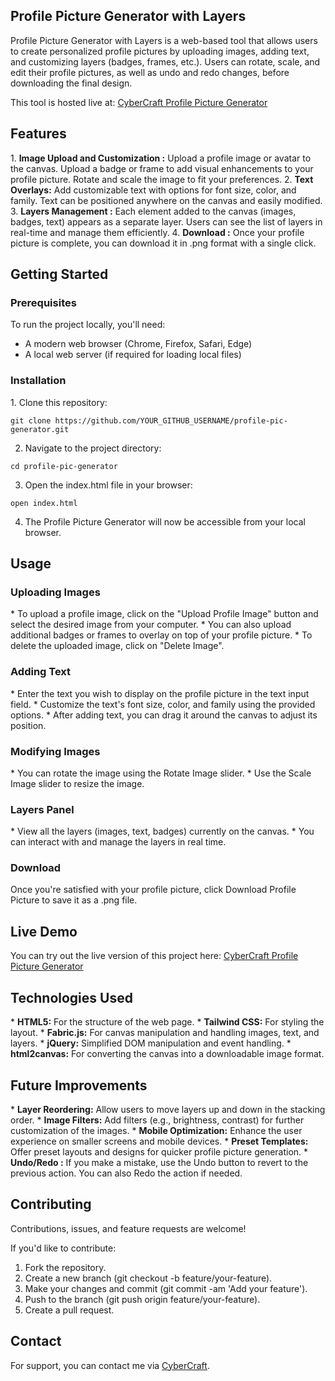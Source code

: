 ## Profile Picture Generator with Layers ##
Profile Picture Generator with Layers is a web-based tool that allows users to create personalized profile pictures by uploading images, adding text, and customizing layers (badges, frames, etc.). Users can rotate, scale, and edit their profile pictures, as well as undo and redo changes, before downloading the final design.

This tool is hosted live at: <a href="https://cybercraftit.com/apps/profile-pic-generator/">CyberCraft Profile Picture Generator</a>

<h2>Features</h2>
1. <b>Image Upload and Customization :</b>
   Upload a profile image or avatar to the canvas.
   Upload a badge or frame to add visual enhancements to your profile picture.
   Rotate and scale the image to fit your preferences.
2. <b>Text Overlays:</b>
   Add customizable text with options for font size, color, and family.
   Text can be positioned anywhere on the canvas and easily modified.
3. <b>Layers Management :</b>
   Each element added to the canvas (images, badges, text) appears as a separate layer.
   Users can see the list of layers in real-time and manage them efficiently.
4. <b>Download :</b>
   Once your profile picture is complete, you can download it in .png format with a single click.


<h2>Getting Started</h2>
<h3>Prerequisites</h3>

To run the project locally, you'll need:

* A modern web browser (Chrome, Firefox, Safari, Edge)
* A local web server (if required for loading local files)

<h3>Installation</h3>
1. Clone this repository:

 ````git clone https://github.com/YOUR_GITHUB_USERNAME/profile-pic-generator.git````

2. Navigate to the project directory:

```cd profile-pic-generator```

3. Open the index.html file in your browser:

```open index.html```

4. The Profile Picture Generator will now be accessible from your local browser.


<h2>Usage</h2>
<h3>Uploading Images</h3>
* To upload a profile image, click on the "Upload Profile Image" button and select the desired image from your computer.
* You can also upload additional badges or frames to overlay on top of your profile picture.
* To delete the uploaded image, click on "Delete Image".

<h3>Adding Text</h3>
* Enter the text you wish to display on the profile picture in the text input field.
* Customize the text's font size, color, and family using the provided options.
* After adding text, you can drag it around the canvas to adjust its position.

<h3>Modifying Images</h3>
* You can rotate the image using the Rotate Image slider.
* Use the Scale Image slider to resize the image.

<h3>Layers Panel</h3>
* View all the layers (images, text, badges) currently on the canvas.
* You can interact with and manage the layers in real time.

<h3>Download</h3>
Once you're satisfied with your profile picture, click Download Profile Picture to save it as a .png file.

<h2>Live Demo</h2>
You can try out the live version of this project here: <a target="_blank" href="http://localhost/practice/profile-picture-generator/">CyberCraft Profile Picture Generator</a>


<h2>Technologies Used</h2>
* <b>HTML5:</b> For the structure of the web page.
* <b>Tailwind CSS:</b> For styling the layout.
* <b>Fabric.js:</b> For canvas manipulation and handling images, text, and layers.
* <b>jQuery:</b> Simplified DOM manipulation and event handling.
* <b>html2canvas:</b> For converting the canvas into a downloadable image format.

<h2>Future Improvements</h2>
* <b>Layer Reordering:</b> Allow users to move layers up and down in the stacking order.
* <b>Image Filters:</b> Add filters (e.g., brightness, contrast) for further customization of the images.
* <b>Mobile Optimization:</b> Enhance the user experience on smaller screens and mobile devices.
* <b>Preset Templates:</b> Offer preset layouts and designs for quicker profile picture generation.
* <b>Undo/Redo :</b> If you make a mistake, use the Undo button to revert to the previous action. You can also Redo the action if needed.

<h2>Contributing</h2>
Contributions, issues, and feature requests are welcome!

If you'd like to contribute:

1. Fork the repository.
2. Create a new branch (git checkout -b feature/your-feature).
3. Make your changes and commit (git commit -am 'Add your feature').
4. Push to the branch (git push origin feature/your-feature). 
5. Create a pull request.

<h2>Contact</h2>
For support, you can contact me via <a href="https://cybercraftit.com/contact/" target="_blank">CyberCraft</a>.
